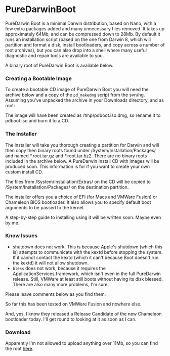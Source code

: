 PureDarwinBoot
==============
PureDarwin Boot is a minimal Darwin distribution, based on Nano, with a few extra packages added and many unnecessary files removed. It takes up approximately 64Mb, and can be compressed down to 28Mb. By default it runs an installation script (based on the one from Darwin 8, which will partition and format a disk, install bootloaders, and copy across a number of root archives), but you can also drop into a shell where many useful diagnostic and repair tools are available to you.

A binary root of PureDarwin Boot is available below.

### Creating a Bootable Image
To create a bootable CD image of PureDarwin Boot you will need the archive below and a copy of the `pd_makedmg` script from the svn/hg. Assuming you've unpacked the archive in your Downloads directory, and as root:



The image will have been created as /tmp/pdboot.iso.dmg, so rename it to pdboot.iso and burn it to a CD.

### The Installer
The installer will take you thorough creating a partition for Darwin and will then copy then binary roots found under /System/Installation/Packages/ and named *.root.tar.gz and *.root.tar.bz2. There are no binary roots included in the archive below. A PureDarwin Install CD with images will be produced soon. This information is for if you want to create your own custom install CD.

The files from /System/Installation/Extras/ on the CD will be copied to /System/Installation/Packages/ on the destination partition.

The installer offers you a choice of EFI (for Macs and VMWare Fusion) or Chameleon BIOS bootloader. It also allows you to specify default boot arguments to be passed to the kernel.

A step-by-step guide to installing using it will be written soon. Maybe even by me.

### Know Issues
-   shutdown does not work. This is because Apple's shutdown (which this is) attempts to communicate with the kextd before stopping the system. If it cannot contact the kextd (which it can't because Boot doesn't run the kextd) it will not allow shutdown.
-   `bless` does not work, because it requires the ApplicationServices.framework, which isn't even in the full PureDarwin release. Still, VMWare at least still boots without having its disk blessed.
There are also many more problems, I'm sure.

Please leave comments below as you find them.

So far this has been tested on VMWare Fusion and nowhere else.

And, yes, I know they released a Release Candidate of the new Chameleon bootloader today. I'll get round to looking at it as soon as I can.

### Download
Apparently I'm not allowed to upload anything over 11Mb, so you can find the root [here](http://www.hereapi.com/PureDarwinBoot.root.tar.gz).

